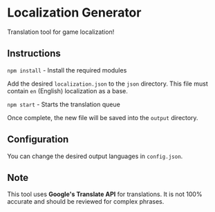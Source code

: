 # Localization Generator

Translation tool for game localization!

## Instructions

`npm install` - Install the required modules

Add the desired `localization.json` to the `json` directory. This file must contain `en` (English) localization as a base.

`npm start` - Starts the translation queue

Once complete, the new file will be saved into the `output` directory.

## Configuration

You can change the desired output languages in `config.json`.

## Note

This tool uses **Google's Translate API** for translations. It is not 100% accurate and should be reviewed for complex phrases.
